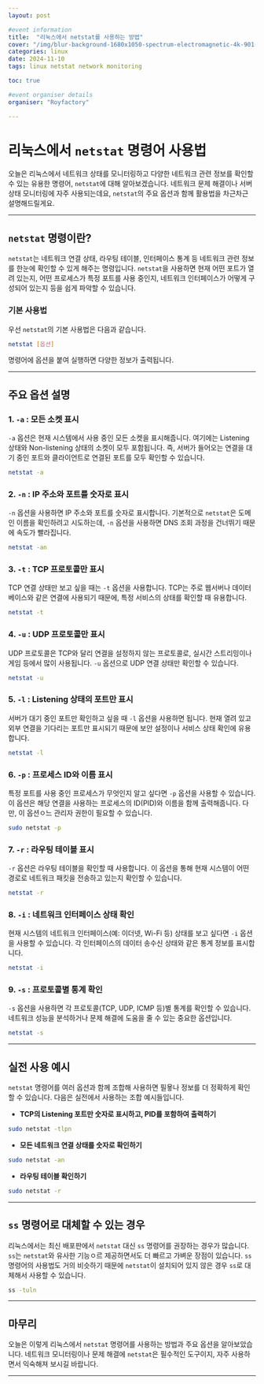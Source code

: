 ```yaml
---
layout: post

#event information
title:  "리눅스에서 netstat를 사용하는 방법"
cover: "/img/blur-background-1680x1050-spectrum-electromagnetic-4k-901-1.jpg"
categories: linux
date: 2024-11-10
tags: linux netstat network monitoring

toc: true

#event organiser details
organiser: "Royfactory"

---
```


# 리눅스에서 `netstat` 명령어 사용법

오늘은 리눅스에서 네트워크 상태를 모니터링하고 다양한 네트워크 관련 정보를 확인할 수 있는 유용한 명령어, `netstat`에 대해 알아보겠습니다. 네트워크 문제 해결이나 서버 상태 모니터링에 자주 사용되는데요, `netstat`의 주요 옵션과 함께 활용법을 차근차근 설명해드릴게요.

---

## `netstat` 명령이란?

`netstat`는 네트워크 연결 상태, 라우팅 테이블, 인터페이스 통계 등 네트워크 관련 정보를 한눈에 확인할 수 있게 해주는 명령입니다. `netstat`을 사용하면 현재 어떤 포트가 열려 있는지, 어떤 프로세스가 특정 포트를 사용 중인지, 네트워크 인터페이스가 어떻게 구성되어 있는지 등을 쉽게 파악할 수 있습니다.

### 기본 사용법

우선 `netstat`의 기본 사용법은 다음과 같습니다.
```bash
netstat [옵션]
```

명령어에 옵션을 붙여 실행하면 다양한 정보가 출력됩니다.

---

## 주요 옵션 설명

### 1. `-a` : 모든 소켓 표시
`-a` 옵션은 현재 시스템에서 사용 중인 모든 소켓을 표시해줍니다. 여기에는 Listening 상태와 Non-listening 상태의 소켓이 모두 포함됩니다. 즉, 서버가 들어오는 연결을 대기 중인 포트와 클라이언트로 연결된 포트를 모두 확인할 수 있습니다.
```bash
netstat -a
```
### 2. `-n` : IP 주소와 포트를 숫자로 표시
`-n` 옵션을 사용하면 IP 주소와 포트를 숫자로 표시합니다. 기본적으로 `netstat`은 도메인 이름을 확인하려고 시도하는데, `-n` 옵션을 사용하면 DNS 조회 과정을 건너뛰기 때문에 속도가 빨라집니다.
```bash
netstat -an
```
### 3. `-t` : TCP 프로토콜만 표시
TCP 연결 상태만 보고 싶을 때는 `-t` 옵션을 사용합니다. TCP는 주로 웹서버나 데이터베이스와 같은 연결에 사용되기 때문에, 특정 서비스의 상태를 확인할 때 유용합니다.
```bash
netstat -t
```
### 4. `-u` : UDP 프로토콜만 표시
UDP 프로토콜은 TCP와 달리 연결을 설정하지 않는 프로토콜로, 실시간 스트리밍이나 게임 등에서 많이 사용됩니다. `-u` 옵션으로 UDP 연결 상태만 확인할 수 있습니다.
```bash
netstat -u
```
### 5. `-l` : Listening 상태의 포트만 표시
서버가 대기 중인 포트만 확인하고 싶을 때 `-l` 옵션을 사용하면 됩니다. 현재 열려 있고 외부 연결을 기다리는 포트만 표시되기 때문에 보안 설정이나 서비스 상태 확인에 유용합니다.
```bash
netstat -l
```
### 6. `-p` : 프로세스 ID와 이름 표시
특정 포트를 사용 중인 프로세스가 무엇인지 알고 싶다면 `-p` 옵션을 사용할 수 있습니다. 이 옵션은 해당 연결을 사용하는 프로세스의 ID(PID)와 이름을 함께 출력해줍니다. 다만, 이 옵션ㅇ느 관리자 권한이 필요할 수 있습니다.
```bash
sudo netstat -p
```
### 7. `-r` : 라우팅 테이블 표시
`-r` 옵션은 라우팅 테이블을 확인할 때 사용합니다. 이 옵션을 통해 현재 시스템이 어떤 경로로 네트워크 패킷을 전송하고 있는지 확인할 수 있습니다.
```bash
netstat -r
```
### 8. `-i` : 네트워크 인터페이스 상태 확인
현재 시스템의 네트워크 인터페이스(예: 이더넷, Wi-Fi 등) 상태를 보고 싶다면 `-i` 옵션을 사용할 수 있습니다. 각 인터페이스의 데이터 송수신 상태와 같은 통계 정보를 표시합니다.
```bash
netstat -i
```
### 9. `-s` : 프로토콜별 통계 확인
`-s` 옵션을 사용하면 각 프로토콜(TCP, UDP, ICMP 등)별 통계를 확인할 수 있습니다. 네트워크 성능을 분석하거나 문제 해결에 도움을 줄 수 있는 중요한 옵션입니다.
```bash
netstat -s
```

---

## 실전 사용 예시

`netstat` 명령어를 여러 옵션과 함께 조합해 사용하면 필욯나 정보를 더 정확하게 확인할 수 있습니다. 다음은 실전에서 사용하는 조합 예시들입니다.

- **TCP의 Listening 포트만 숫자로 표시하고, PID를 포함하여 출력하기**
```bash
sudo netstat -tlpn
```
- **모든 네트워크 연결 상태를 숫자로 확인하기**
```bash
sudo netstat -an
```
- **라우팅 테이블 확인하기**
```bash
sudo netstat -r
```

---

## `ss` 명령어로 대체할 수 있는 경우
리눅스에서는 최신 배포판에서 `netstat` 대신 `ss` 명령어를 권장하는 경우가 많습니다. `ss`는 `netstat`와 유사한 기능ㅇ르 제공하면서도 더 빠르고 가벼운 장점이 있습니다. `ss` 명령어의 사용법도 거의 비슷하기 때문에 `netstat`이 설치되어 있지 않은 경우 `ss`로 대체해서 사용할 수 있습니다.
```bash
ss -tuln
```

---

## 마무리

오늘은 이렇게 리눅스에서 `netstat` 명령어를 사용하는 방법과 주요 옵션을 알아보았습니다. 네트워크 모니터링이나 문제 해결에 `netstat`은 필수적인 도구이지, 자주 사용하면서 익숙해져 보시길 바랍니다.

---

